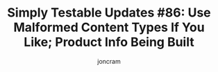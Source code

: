 ---
title: "Simply Testable Updates #86: Use Malformed Content Types If You Like; Product Info Being Built"
author: joncram
newsletter_meta:
    issue_number: 86th
    url: https://us5.campaign-archive1.com/?u=ac75e33d993d2b502e333ddd0&amp;id=e6d618b389
    highlights:
        - <a href="https://us5.campaign-archive1.com/?u=ac75e33d993d2b502e333ddd0&amp;id=e6d618b389#use-malformed-content-types-if-you-like">Use malformed content types if you like</a>
        - <a href="https://us5.campaign-archive1.com/?u=ac75e33d993d2b502e333ddd0&amp;id=e6d618b389#product-info-being-built">Product info being built</a>
    closing_sentence: Expect the next newsletter in a week from now on 30 April 2014
---